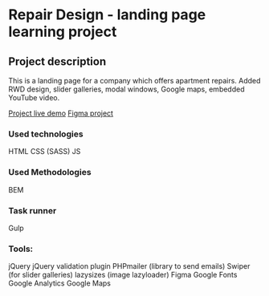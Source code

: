 # Repair Design - landing page learning project

## Project description
This is a landing page for a company which offers apartment repairs.
Added RWD design, slider galleries, modal windows, Google maps, embedded YouTube video. 

[Project live demo](https://rpavlenko.github.io/repair-design/src/)
[Figma project](https://www.figma.com/file/2pcjrSilnk2VRV9iMKZ1pP/Repair-Design-Project)

### Used technologies
HTML
CSS (SASS)
JS

### Used Methodologies
BEM

### Task runner
Gulp

### Tools: 
jQuery
jQuery validation plugin
PHPmailer (library to send emails)
Swiper (for slider galleries)
lazysizes (image lazyloader)
Figma
Google Fonts
Google Analytics
Google Maps
